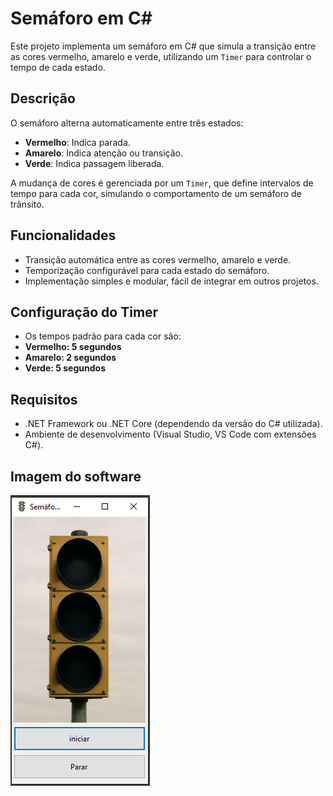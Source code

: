 # Semáforo em C#

Este projeto implementa um semáforo em C# que simula a transição entre as cores vermelho, amarelo e verde, utilizando um `Timer` para controlar o tempo de cada estado.

## Descrição

O semáforo alterna automaticamente entre três estados:
- **Vermelho**: Indica parada.
- **Amarelo**: Indica atenção ou transição.
- **Verde**: Indica passagem liberada.

A mudança de cores é gerenciada por um `Timer`, que define intervalos de tempo para cada cor, simulando o comportamento de um semáforo de trânsito.

## Funcionalidades

- Transição automática entre as cores vermelho, amarelo e verde.
- Temporização configurável para cada estado do semáforo.
- Implementação simples e modular, fácil de integrar em outros projetos.

## Configuração do Timer

- Os tempos padrão para cada cor são:
- **Vermelho: 5 segundos**
- **Amarelo: 2 segundos**
- **Verde: 5 segundos**

## Requisitos

- .NET Framework ou .NET Core (dependendo da versão do C# utilizada).
- Ambiente de desenvolvimento (Visual Studio, VS Code com extensões C#).

## Imagem do software
![Print do Semáforo](print.png)
